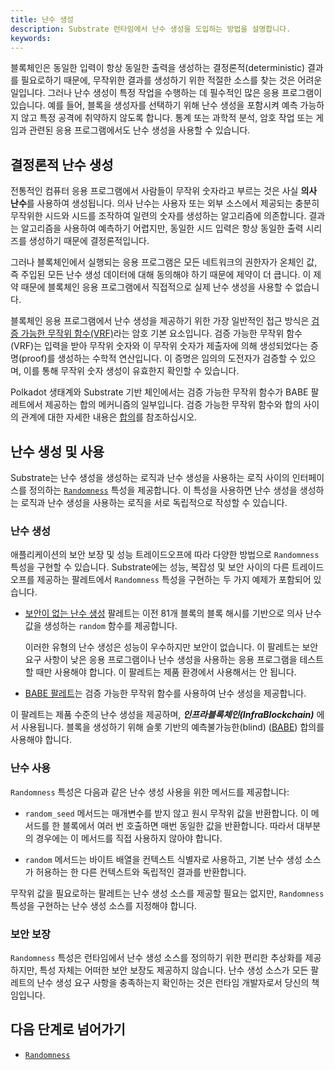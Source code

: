 ```yaml
---
title: 난수 생성
description: Substrate 런타임에서 난수 생성을 도입하는 방법을 설명합니다.
keywords:
---
```


블록체인은 동일한 입력이 항상 동일한 출력을 생성하는 결정론적(deterministic) 결과를 필요로하기 때문에, 무작위한 결과를 생성하기 위한 적절한 소스를 찾는 것은 어려운 일입니다.
그러나 난수 생성이 특정 작업을 수행하는 데 필수적인 많은 응용 프로그램이 있습니다.
예를 들어, 블록을 생성자를 선택하기 위해 난수 생성을 포함시켜 예측 가능하지 않고 특정 공격에 취약하지 않도록 합니다.
통계 또는 과학적 분석, 암호 작업 또는 게임과 관련된 응용 프로그램에서도 난수 생성을 사용할 수 있습니다.

## 결정론적 난수 생성

전통적인 컴퓨터 응용 프로그램에서 사람들이 무작위 숫자라고 부르는 것은 사실 **의사 난수**를 사용하여 생성됩니다.
의사 난수는 사용자 또는 외부 소스에서 제공되는 충분히 무작위한 시드와 시드를 조작하여 일련의 숫자를 생성하는 알고리즘에 의존합니다.
결과는 알고리즘을 사용하여 예측하기 어렵지만, 동일한 시드 입력은 항상 동일한 출력 시리즈를 생성하기 때문에 결정론적입니다.

그러나 블록체인에서 실행되는 응용 프로그램은 모든 네트워크의 권한자가 온체인 값, 즉 주입된 모든 난수 생성 데이터에 대해 동의해야 하기 때문에 제약이 더 큽니다.
이 제약 때문에 블록체인 응용 프로그램에서 직접적으로 실제 난수 생성을 사용할 수 없습니다.

블록체인 응용 프로그램에서 난수 생성을 제공하기 위한 가장 일반적인 접근 방식은 [검증 가능한 무작위 함수(VRF)](https://en.wikipedia.org/wiki/Verifiable_random_function)라는 암호 기본 요소입니다.
검증 가능한 무작위 함수 (VRF)는 입력을 받아 무작위 숫자와 이 무작위 숫자가 제출자에 의해 생성되었다는 증명(proof)를 생성하는 수학적 연산입니다.
이 증명은 임의의 도전자가 검증할 수 있으며, 이를 통해 무작위 숫자 생성이 유효한지 확인할 수 있습니다.

Polkadot 생태계와 Substrate 기반 체인에서는 검증 가능한 무작위 함수가 BABE 팔레트에서 제공하는 합의 메커니즘의 일부입니다.
검증 가능한 무작위 함수와 합의 사이의 관계에 대한 자세한 내용은 [합의](../basic/consensus.md)를 참조하십시오.

## 난수 생성 및 사용

Substrate는 난수 생성을 생성하는 로직과 난수 생성을 사용하는 로직 사이의 인터페이스를 정의하는 [`Randomness`](https://paritytech.github.io/substrate/master/frame_support/traits/trait.Randomness.html) 특성을 제공합니다.
이 특성을 사용하면 난수 생성을 생성하는 로직과 난수 생성을 사용하는 로직을 서로 독립적으로 작성할 수 있습니다.

### 난수 생성

애플리케이션의 보안 보장 및 성능 트레이드오프에 따라 다양한 방법으로 `Randomness` 특성을 구현할 수 있습니다.
Substrate에는 성능, 복잡성 및 보안 사이의 다른 트레이드오프를 제공하는 팔레트에서 `Randomness` 특성을 구현하는 두 가지 예제가 포함되어 있습니다.

- [보안이 없는 난수 생성](https://paritytech.github.io/substrate/master/pallet_insecure_randomness_collective_flip/index.html) 팔레트는 이전 81개 블록의 블록 해시를 기반으로 의사 난수 값을 생성하는 `random` 함수를 제공합니다.

  이러한 유형의 난수 생성은 성능이 우수하지만 보안이 없습니다.
  이 팔레트는 보안 요구 사항이 낮은 응용 프로그램이나 난수 생성을 사용하는 응용 프로그램을 테스트할 때만 사용해야 합니다.
  이 팔레트는 제품 환경에서 사용해서는 안 됩니다.

- [BABE 팔레트](https://paritytech.github.io/substrate/master/pallet_babe/index.html)는 검증 가능한 무작위 함수를 사용하여 난수 생성을 제공합니다.

이 팔레트는 제품 수준의 난수 생성을 제공하며, ***인프라블록체인(InfraBlockchain)*** 에서 사용됩니다.
블록을 생성하기 위해 슬롯 기반의 예측불가능한(blind) ([BABE](../basic/glossary.md#블록체인-확장의-블라인드-할당-babe)) 합의를 사용해야 합니다.

### 난수 사용

`Randomness` 특성은 다음과 같은 난수 생성 사용을 위한 메서드를 제공합니다:

- `random_seed` 메서드는 매개변수를 받지 않고 원시 무작위 값을 반환합니다.
  이 메서드를 한 블록에서 여러 번 호출하면 매번 동일한 값을 반환합니다.
  따라서 대부분의 경우에는 이 메서드를 직접 사용하지 않아야 합니다.

- `random` 메서드는 바이트 배열을 컨텍스트 식별자로 사용하고, 기본 난수 생성 소스가 허용하는 한 다른 컨텍스트와 독립적인 결과를 반환합니다.

무작위 값을 필요로하는 팔레트는 난수 생성 소스를 제공할 필요는 없지만, `Randomness` 특성을 구현하는 난수 생성 소스를 지정해야 합니다.

### 보안 보장

`Randomness` 특성은 런타임에서 난수 생성 소스를 정의하기 위한 편리한 추상화를 제공하지만, 특성 자체는 어떠한 보안 보장도 제공하지 않습니다.
난수 생성 소스가 모든 팔레트의 난수 생성 요구 사항을 충족하는지 확인하는 것은 런타임 개발자로서 당신의 책임입니다.

## 다음 단계로 넘어가기

- [`Randomness`](https://paritytech.github.io/substrate/master/frame_support/traits/trait.Randomness.html)